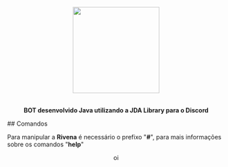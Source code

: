 
<p align="center">
 <img width="200" height="200" src="https://i.imgur.com/5GMAuE8.jpg"> <br><br>
</p>

**<p align="center">BOT desenvolvido Java utilizando a JDA Library para o 
Discord**
</p>
## Comandos

Para manipular a **Rivena** é necessário o prefixo "**#**", para mais informações sobre os comandos "**help**"  

<p align="center"> oi </p>
